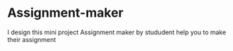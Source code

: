 # Assignment-maker
I design  this mini project  Assignment maker by stududent help you to make their assignment
